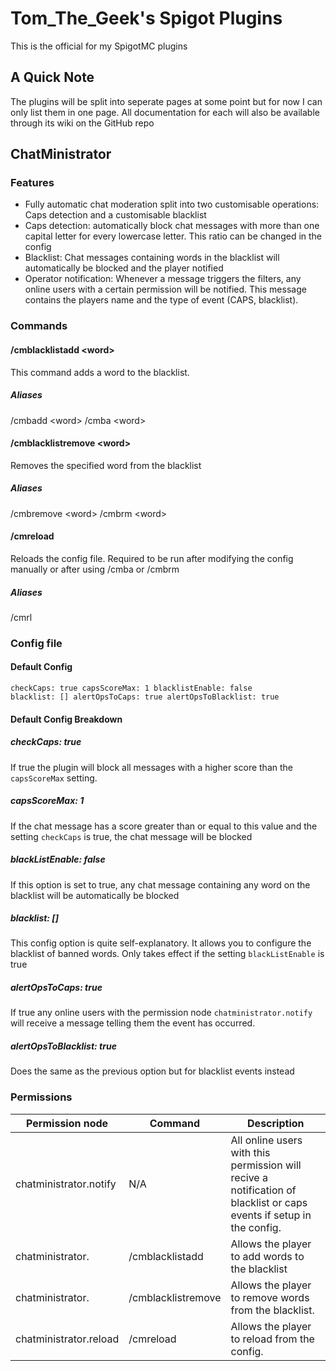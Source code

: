 
# Tom_The_Geek's Spigot Plugins

This is the official for my SpigotMC plugins

## A Quick Note

The plugins will be split into seperate pages at some point but for now I can only list them in one page. All documentation for each will also be available through its wiki on the GitHub repo

## ChatMinistrator
### Features

 - Fully automatic chat moderation split into two customisable operations: Caps detection and a customisable blacklist
 - Caps detection: automatically block chat messages with more than one capital letter for every lowercase letter. This ratio can be changed in the config
 - Blacklist: Chat messages containing words in the blacklist will automatically be blocked and the player notified
 - Operator notification: Whenever a message triggers the filters, any online users with a certain permission will be notified. This message contains the players name and the type of event (CAPS, blacklist).

### Commands
#### /cmblacklistadd \<word\>
This command adds a word to the blacklist.
##### Aliases
/cmbadd \<word\>
/cmba \<word\>
#### /cmblacklistremove \<word\>
Removes the specified word from the blacklist
##### Aliases
/cmbremove \<word\>
/cmbrm \<word\>
#### /cmreload
Reloads the config file. Required to be run after modifying the config manually or after using /cmba or /cmbrm
##### Aliases
/cmrl
### Config file
#### Default Config
<code>checkCaps: true
capsScoreMax: 1
blacklistEnable: false
blacklist: []
alertOpsToCaps: true
alertOpsToBlacklist: true</code>
#### Default Config Breakdown
##### checkCaps: true
If true the plugin will block all messages with a higher score than the <code>capsScoreMax</code> setting.
##### capsScoreMax: 1
If the chat message has a score greater than or equal to this value and the setting <code>checkCaps</code> is true, the chat message will be blocked
##### blackListEnable: false
If this option is set to true, any chat message containing any word on the blacklist will be automatically be blocked
##### blacklist: []
This config option is quite self-explanatory. It allows you to configure the blacklist of banned words. Only takes effect if the setting <code>blackListEnable</code> is true
##### alertOpsToCaps: true
If true any online users with the permission node <code>chatministrator.notify</code> will receive a message telling them the event has occurred.
##### alertOpsToBlacklist: true
Does the same as the previous option but for blacklist events instead
### Permissions

| Permission node        | Command            | Description                                                                                                          |
|------------------------|--------------------|----------------------------------------------------------------------------------------------------------------------|
| chatministrator.notify | N/A                | All online users with this permission will recive a notification of blacklist or caps events if setup in the config. |
| chatministrator.       | /cmblacklistadd    | Allows the player to add words to the blacklist                                                                      |
| chatministrator.       | /cmblacklistremove | Allows the player to remove words from the blacklist.                                                                |
| chatministrator.reload | /cmreload          | Allows the player to reload from the config.                                                                         |
